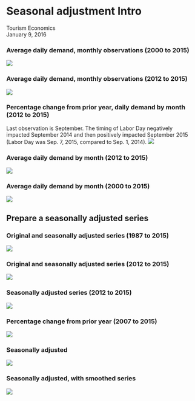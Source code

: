 # Seasonal adjustment Intro
Tourism Economics  
January 9, 2016  












### Average daily demand, monthly observations (2000 to 2015)
![](../output_data/figure_exp_seasonal_short/fig-unnamed-chunk-4-1.png) 

### Average daily demand, monthly observations (2012 to 2015)
![](../output_data/figure_exp_seasonal_short/fig-unnamed-chunk-5-1.png) 


### Percentage change from prior year, daily demand by month (2012 to 2015)
Last observation is September. 
The timing of Labor Day negatively impacted September 2014 and then positively impacted September 2015 (Labor Day was Sep. 7, 2015, compared to Sep. 1, 2014).
![](../output_data/figure_exp_seasonal_short/fig-unnamed-chunk-6-1.png) 


### Average daily demand by month (2012 to 2015)
![](../output_data/figure_exp_seasonal_short/fig-unnamed-chunk-7-1.png) 


### Average daily demand by month (2000 to 2015)
![](../output_data/figure_exp_seasonal_short/fig-unnamed-chunk-8-1.png) 


## Prepare a seasonally adjusted series  



### Original and seasonally adjusted series (1987 to 2015)
![](../output_data/figure_exp_seasonal_short/fig-unnamed-chunk-10-1.png) 

### Original and seasonally adjusted series (2012 to 2015)
![](../output_data/figure_exp_seasonal_short/fig-unnamed-chunk-11-1.png) 

### Seasonally adjusted series (2012 to 2015)
![](../output_data/figure_exp_seasonal_short/fig-unnamed-chunk-12-1.png) 




### Percentage change from prior year (2007 to 2015)
![](../output_data/figure_exp_seasonal_short/fig-unnamed-chunk-14-1.png) 

### Seasonally adjusted
![](../output_data/figure_exp_seasonal_short/fig-unnamed-chunk-15-1.png) 

### Seasonally adjusted, with smoothed series
![](../output_data/figure_exp_seasonal_short/fig-unnamed-chunk-16-1.png) 

